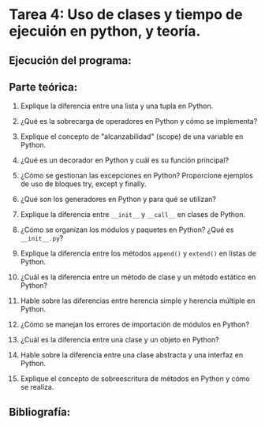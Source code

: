 # Tarea 4: Uso de clases y tiempo de ejecuión en python, y teoría.
## Ejecución del programa:


## Parte teórica:
1. Explique la diferencia entre una lista y una tupla en Python.

2. ¿Qué es la sobrecarga de operadores en Python y cómo se implementa?

3. Explique el concepto de "alcanzabilidad" (scope) de una variable en Python.

4. ¿Qué es un decorador en Python y cuál es su función principal?

5. ¿Cómo se gestionan las excepciones en Python? Proporcione ejemplos de uso de bloques try, except y finally.

6. ¿Qué son los generadores en Python y para qué se utilizan?

7. Explique la diferencia entre `__init__` y `__call__` en clases de Python.

8. ¿Cómo se organizan los módulos y paquetes en Python? ¿Qué es `__init__.py`?

9. Explique la diferencia entre los métodos `append()` y `extend()` en listas de Python.

10. ¿Cuál es la diferencia entre un método de clase y un método estático en Python?

11. Hable sobre las diferencias entre herencia simple y herencia múltiple en Python.

12. ¿Cómo se manejan los errores de importación de módulos en Python?

13. ¿Cuál es la diferencia entre una clase y un objeto en Python?

14. Hable sobre la diferencia entre una clase abstracta y una interfaz en Python.

15. Explique el concepto de sobreescritura de métodos en Python y cómo se realiza.


## Bibliografía: